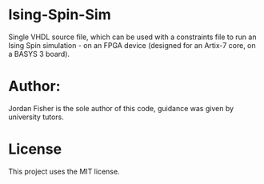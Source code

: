 # Ising-Spin-Sim

Single VHDL source file, which can be used with a constraints file to run an Ising Spin simulation - on an FPGA device (designed for an Artix-7 core, on a BASYS 3 board).

# Author:

Jordan Fisher is the sole author of this code, guidance was given by university tutors.

# License

This project uses the MIT license.
